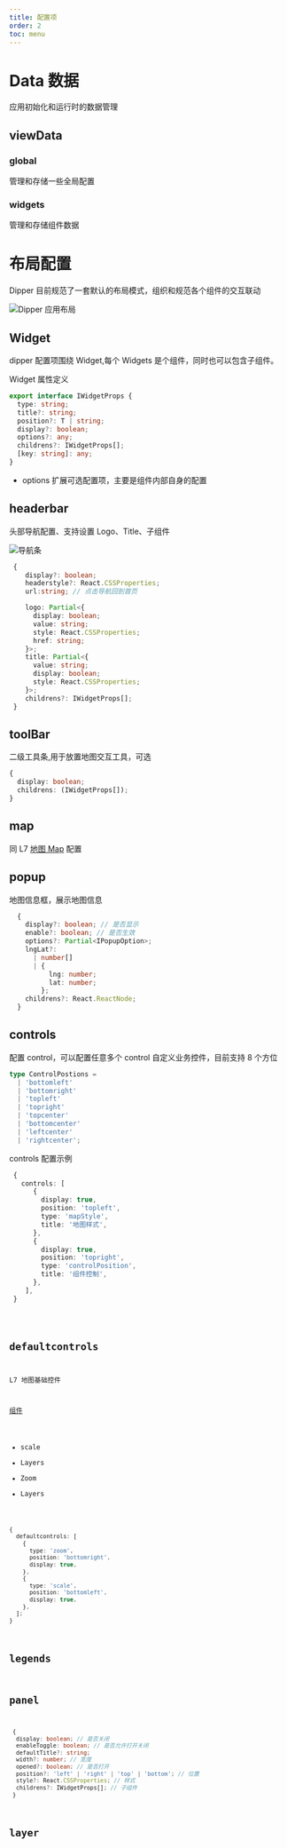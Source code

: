 ```yaml
---
title: 配置项
order: 2
toc: menu
---
```


# Data 数据

应用初始化和运行时的数据管理

## viewData

### global

管理和存储一些全局配置

### widgets

管理和存储组件数据

# 布局配置

Dipper 目前规范了一套默认的布局模式，组织和规范各个组件的交互联动

![Dipper 应用布局](https://gw.alipayobjects.com/mdn/rms_23a451/afts/img/A*So9xQZWYzGUAAAAAAAAAAAAAARQnAQ)

## Widget

dipper 配置项围绕 Widget,每个 Widgets 是个组件，同时也可以包含子组件。

Widget 属性定义

```ts
export interface IWidgetProps {
  type: string;
  title?: string;
  position?: T | string;
  display?: boolean;
  options?: any;
  childrens?: IWidgetProps[];
  [key: string]: any;
}
```

- options
  扩展可选配置项，主要是组件内部自身的配置

## headerbar

头部导航配置、支持设置 Logo、Title、子组件

![导航条](https://gw.alipayobjects.com/mdn/rms_23a451/afts/img/A*xs_VQpVoDWgAAAAAAAAAAAAAARQnAQ)

```ts
 {
    display?: boolean;
    headerstyle?: React.CSSProperties;
    url:string; // 点击导航回到首页

    logo: Partial<{
      display: boolean;
      value: string;
      style: React.CSSProperties;
      href: string;
    }>;
    title: Partial<{
      value: string;
      display: boolean;
      style: React.CSSProperties;
    }>;
    childrens?: IWidgetProps[];
 }
```

## toolBar

二级工具条,用于放置地图交互工具，可选

```ts
{
  display: boolean;
  childrens: (IWidgetProps[]);
}
```

## map

同 L7 [地图 Map](https://l7.antv.vision/zh/docs/api/scene#map-%E9%85%8D%E7%BD%AE%E9%A1%B9) 配置

## popup

地图信息框，展示地图信息

```ts
  {
    display?: boolean; // 是否显示
    enable?: boolean; // 是否生效
    options?: Partial<IPopupOption>;
    lngLat?:
      | number[]
      | {
          lng: number;
          lat: number;
        };
    childrens?: React.ReactNode;
  }
```

## controls

配置 control，可以配置任意多个 control
自定义业务控件，目前支持 8 个方位

```ts
type ControlPostions =
  | 'bottomleft'
  | 'bottomright'
  | 'topleft'
  | 'topright'
  | 'topcenter'
  | 'bottomcenter'
  | 'leftcenter'
  | 'rightcenter';
```

controls 配置示例

```ts
 {
   controls: [
      {
        display: true,
        position: 'topleft',
        type: 'mapStyle',
        title: '地图样式',
      },
      {
        display: true,
        position: 'topright',
        type: 'controlPosition',
        title: '组件控制',
      },
    ],
 }

```

<code src='./demo/control.tsx'>

## defaultcontrols

L7 地图基础控件

[组件](https://l7.antv.vision/zh/docs/api/component/control)

- scale
- Layers
- Zoom
- Layers

```ts
{
  defaultcontrols: [
    {
      type: 'zoom',
      position: 'bottomright',
      display: true,
    },
    {
      type: 'scale',
      position: 'bottomleft',
      display: true,
    },
  ];
}
```

## legends

## panel

```ts
 {
  display: boolean; // 是否关闭
  enableToggle: boolean; // 是否允许打开关闭
  defaultTitle?: string;
  width?: number; // 宽度
  opened?: boolean; // 是否打开
  position?: 'left' | 'right' | 'top' | 'bottom'; // 位置
  style?: React.CSSProperties; // 样式
  childrens?: IWidgetProps[]; // 子组件
 }
```

## layer
